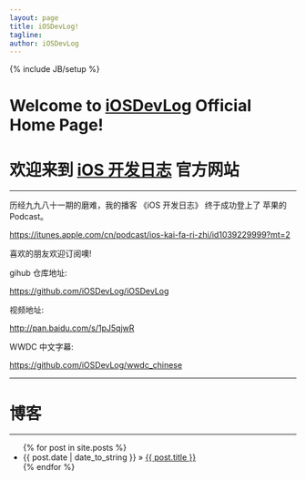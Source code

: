 ```yaml
---
layout: page
title: iOSDevLog!
tagline:
author: iOSDevLog
---
```

{% include JB/setup %}

# Welcome to [iOSDevLog](http://iosdevlog.com) Official Home Page!

# 欢迎来到 [iOS 开发日志](http://iosdevlog.com) 官方网站
---

历经九九八十一期的磨难，我的播客 《iOS 开发日志》 终于成功登上了 苹果的 Podcast。

<https://itunes.apple.com/cn/podcast/ios-kai-fa-ri-zhi/id1039229999?mt=2>

喜欢的朋友欢迎订阅噢!

gihub 仓库地址:

<https://github.com/iOSDevLog/iOSDevLog>

视频地址:

<http://pan.baidu.com/s/1pJ5qjwR>

WWDC 中文字幕:

<https://github.com/iOSDevLog/wwdc_chinese>

---

# 博客
---

<ul class="posts">
  {% for post in site.posts %}
    <li><span>{{ post.date | date_to_string }}</span> &raquo; <a href="{{ BASE_PATH }}{{ post.url }}">{{ post.title }}</a></li>
  {% endfor %}
</ul>
